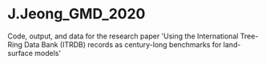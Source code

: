 # J.Jeong_GMD_2020
 Code, output, and data for the research paper 'Using the International Tree-Ring Data Bank (ITRDB) records as century-long benchmarks for land-surface models'
